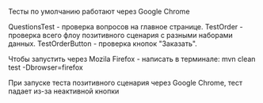 Тесты по умолчанию работают через Google Chrome

QuestionsTest - проверка вопросов на главное странице.
TestOrder - проверка всего флоу позитивного сценария с разными наборами данных.
TestOrderButton - проверка кнопок "Заказать".

Чтобы запустить через Mozila Firefox - написать в терминале: mvn clean test -Dbrowser=firefox

При запуске теста позитивного сценария через Google Chrome, тест падает из-за неактивной кнопки
